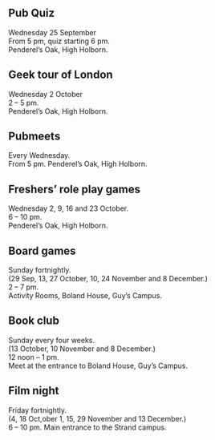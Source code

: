 Pub Quiz
--------

Wednesday 25 September  
From 5 pm, quiz starting 6 pm.  
Penderel’s Oak, High Holborn.

Geek tour of London
-------------------

Wednesday 2 October  
2 – 5 pm.  
Penderel’s Oak, High Holborn.

Pubmeets
--------

Every Wednesday.  
From 5 pm. 
Penderel’s Oak, High Holborn.

Freshers’ role play games
-------------------------

Wednesday 2, 9, 16 and 23 October.  
6 – 10 pm.  
Penderel’s Oak, High Holborn.

Board games
-----------

Sunday fortnightly.  
(29 Sep, 13, 27 October, 10, 24 November and 8 December.)  
2 – 7 pm.  
Activity Rooms, Boland House, Guy’s Campus.

Book club
---------

Sunday every four weeks.  
(13 October, 10 November and 8 December.)  
12 noon – 1 pm.  
Meet at the entrance to Boland House, Guy’s Campus.

Film night
----------

Friday fortnightly.  
(4, 18 Oct,ober 1, 15, 29 November and 13 December.)  
6 – 10 pm. 
Main entrance to the Strand campus.
